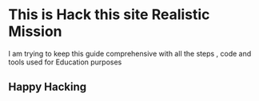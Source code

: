 # This is Hack this site Realistic Mission 

I am trying to keep this guide comprehensive with all the steps , code and tools used for Education purposes 

## Happy Hacking
